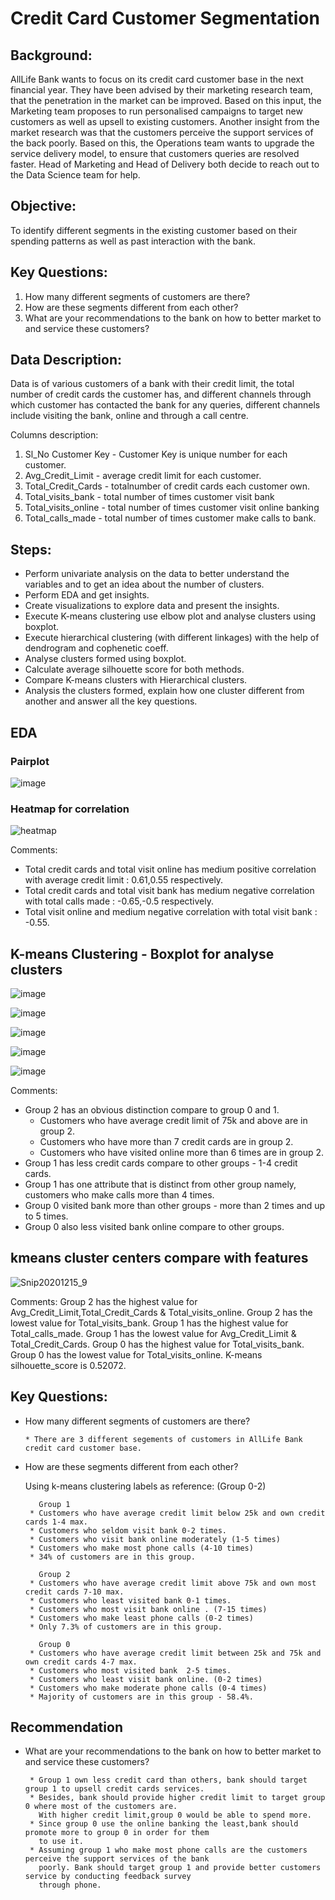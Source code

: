 # Credit Card Customer Segmentation

## Background: 
AllLife Bank wants to focus on its credit card customer base in the next financial year. They have been advised by their marketing research team, that the penetration in the market can be improved. Based on this input, the Marketing team proposes to run personalised campaigns to target new customers as well as upsell to existing customers. Another insight from the market research was that the customers perceive the support services of the back poorly. Based on this, the Operations team wants to upgrade the service delivery model, to ensure that customers queries are resolved faster. Head of Marketing and Head of Delivery both decide to reach out to the Data Science team for help.


## Objective: 
To identify different segments in the existing customer based on their spending patterns as well as past interaction with the bank.

## Key Questions:
1. How many different segments of customers are there?
2. How are these segments different from each other?
3. What are your recommendations to the bank on how to better market to and
service these customers? 


## Data Description:

Data is of various customers of a bank with their credit limit, the total number of credit cards the customer has, and different channels through which customer has contacted the bank for any queries, different channels include visiting the bank, online and through a call centre.

Columns description:
1. Sl_No Customer Key	- Customer Key is unique number for each customer. 
2. Avg_Credit_Limit	- average credit limit for each customer.
3. Total_Credit_Cards	- totalnumber of credit cards each customer own.
4. Total_visits_bank - total number of times customer visit bank
5. Total_visits_online	- total number of times customer visit online banking
6. Total_calls_made - total number of times customer make calls to bank.


## Steps:
* Perform univariate analysis on the data to better understand the variables and to get an idea about the number of clusters.
* Perform EDA and get insights. 
* Create visualizations to explore data and present the insights.  
* Execute K-means clustering use elbow plot and analyse clusters using boxplot.
* Execute hierarchical clustering (with different linkages) with the help of dendrogram and cophenetic coeff. 
* Analyse clusters formed using boxplot. 
* Calculate average silhouette score for both methods.  
* Compare K-means clusters with Hierarchical clusters. 
* Analysis the clusters formed, explain how one cluster different from another and answer all the key questions.  


## EDA

### Pairplot
![image](https://user-images.githubusercontent.com/69633814/102201348-41018f00-3ec6-11eb-9066-12279950deca.png)

### Heatmap for correlation
![heatmap](https://user-images.githubusercontent.com/69633814/102201244-1c0d1c00-3ec6-11eb-9e18-83d2ff0843d7.png)

Comments:
* Total credit cards and total visit online has medium positive correlation with average credit limit : 0.61,0.55 respectively.
* Total credit cards and total visit bank has medium negative correlation with total calls made : -0.65,-0.5 respectively.
* Total visit online and medium negative correlation with total visit bank : -0.55.

## K-means Clustering - Boxplot for analyse clusters 

![image](https://user-images.githubusercontent.com/69633814/102203070-68595b80-3ec8-11eb-9634-bd1e86d984d1.png)

![image](https://user-images.githubusercontent.com/69633814/102201659-b40b0580-3ec6-11eb-8dc1-1bf18b8730e9.png)

![image](https://user-images.githubusercontent.com/69633814/102201684-bb321380-3ec6-11eb-8c57-1499979b4d3d.png)

![image](https://user-images.githubusercontent.com/69633814/102201703-bff6c780-3ec6-11eb-9b27-6475abd7904d.png)

![image](https://user-images.githubusercontent.com/69633814/102201625-aa819d80-3ec6-11eb-82d3-25280d88fead.png)

Comments:
* Group 2 has an obvious distinction compare to group 0 and 1.
    * Customers who have average credit limit of 75k and above are in group 2.
    * Customers who have more than 7 credit cards are in group 2.
    * Customers who have visited online more than 6 times are in group 2.
* Group 1 has less credit cards compare to other groups - 1-4 credit cards.
* Group 1 has one attribute that is distinct from other group namely, customers who make calls more than 4 times.
* Group 0 visited bank more than other groups - more than 2 times and up to 5 times.
* Group 0 also less visited bank online compare to other groups.

## kmeans cluster centers compare with features

![Snip20201215_9](https://user-images.githubusercontent.com/69633814/102203475-ed447500-3ec8-11eb-8c4e-77170caf8d73.png)


Comments:
Group 2 has the highest value for Avg_Credit_Limit,Total_Credit_Cards & Total_visits_online.
Group 2 has the lowest value for Total_visits_bank.
Group 1 has the highest value for Total_calls_made.
Group 1 has the lowest value for Avg_Credit_Limit & Total_Credit_Cards.
Group 0 has the highest value for Total_visits_bank.
Group 0 has the lowest value for Total_visits_online.
K-means silhouette_score is 0.52072.


## Key Questions:
* How many different segments of customers are there?
         
      * There are 3 different segements of customers in AllLife Bank credit card customer base.   
     
     
* How are these segments different from each other?

    Using k-means clustering labels as reference: (Group 0-2) 
          
       
         Group 1
       * Customers who have average credit limit below 25k and own credit cards 1-4 max.
       * Customers who seldom visit bank 0-2 times.
       * Customers who visit bank online moderately (1-5 times)
       * Customers who make most phone calls (4-10 times)
       * 34% of customers are in this group.  
       
         Group 2
       * Customers who have average credit limit above 75k and own most credit cards 7-10 max.
       * Customers who least visited bank 0-1 times.
       * Customers who most visit bank online . (7-15 times)
       * Customers who make least phone calls (0-2 times)
       * Only 7.3% of customers are in this group. 
       
         Group 0
       * Customers who have average credit limit between 25k and 75k and own credit cards 4-7 max.
       * Customers who most visited bank  2-5 times.
       * Customers who least visit bank online. (0-2 times)
       * Customers who make moderate phone calls (0-4 times)
       * Majority of customers are in this group - 58.4%.

## Recommendation

* What are your recommendations to the bank on how to better market to and service these customers?

       * Group 1 own less credit card than others, bank should target group 1 to upsell credit cards services.
       * Besides, bank should provide higher credit limit to target group 0 where most of the customers are. 
         With higher credit limit,group 0 would be able to spend more.
       * Since group 0 use the online banking the least,bank should promote more to group 0 in order for them 
         to use it.
       * Assuming group 1 who make most phone calls are the customers perceive the support services of the bank 
         poorly. Bank should target group 1 and provide better customers service by conducting feedback survey 
         through phone.

